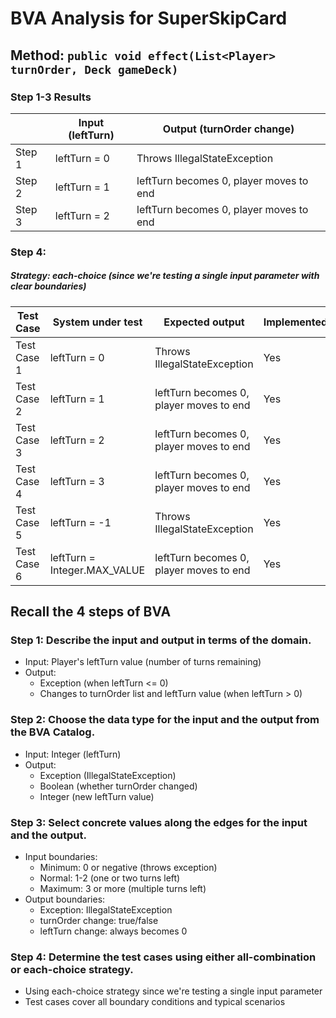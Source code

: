 # BVA Analysis for SuperSkipCard

## Method: ```public void effect(List<Player> turnOrder, Deck gameDeck)```
### Step 1-3 Results
|        | Input (leftTurn) | Output (turnOrder change) |
|--------|------------------|---------------------------|
| Step 1 | leftTurn = 0     | Throws IllegalStateException |
| Step 2 | leftTurn = 1     | leftTurn becomes 0, player moves to end |
| Step 3 | leftTurn = 2     | leftTurn becomes 0, player moves to end |

### Step 4:
##### Strategy: each-choice (since we're testing a single input parameter with clear boundaries)

| Test Case | System under test | Expected output | Implemented? |
|-----------|-------------------|-----------------|--------------|
| Test Case 1 | leftTurn = 0 | Throws IllegalStateException | Yes |
| Test Case 2 | leftTurn = 1 | leftTurn becomes 0, player moves to end | Yes |
| Test Case 3 | leftTurn = 2 | leftTurn becomes 0, player moves to end | Yes |
| Test Case 4 | leftTurn = 3 | leftTurn becomes 0, player moves to end | Yes |
| Test Case 5 | leftTurn = -1 | Throws IllegalStateException | Yes |
| Test Case 6 | leftTurn = Integer.MAX_VALUE | leftTurn becomes 0, player moves to end | Yes |

## Recall the 4 steps of BVA
### Step 1: Describe the input and output in terms of the domain.
- Input: Player's leftTurn value (number of turns remaining)
- Output: 
  - Exception (when leftTurn <= 0)
  - Changes to turnOrder list and leftTurn value (when leftTurn > 0)

### Step 2: Choose the data type for the input and the output from the BVA Catalog.
- Input: Integer (leftTurn)
- Output: 
  - Exception (IllegalStateException)
  - Boolean (whether turnOrder changed)
  - Integer (new leftTurn value)

### Step 3: Select concrete values along the edges for the input and the output.
- Input boundaries:
  - Minimum: 0 or negative (throws exception)
  - Normal: 1-2 (one or two turns left)
  - Maximum: 3 or more (multiple turns left)
- Output boundaries:
  - Exception: IllegalStateException
  - turnOrder change: true/false
  - leftTurn change: always becomes 0

### Step 4: Determine the test cases using either all-combination or each-choice strategy.
- Using each-choice strategy since we're testing a single input parameter
- Test cases cover all boundary conditions and typical scenarios